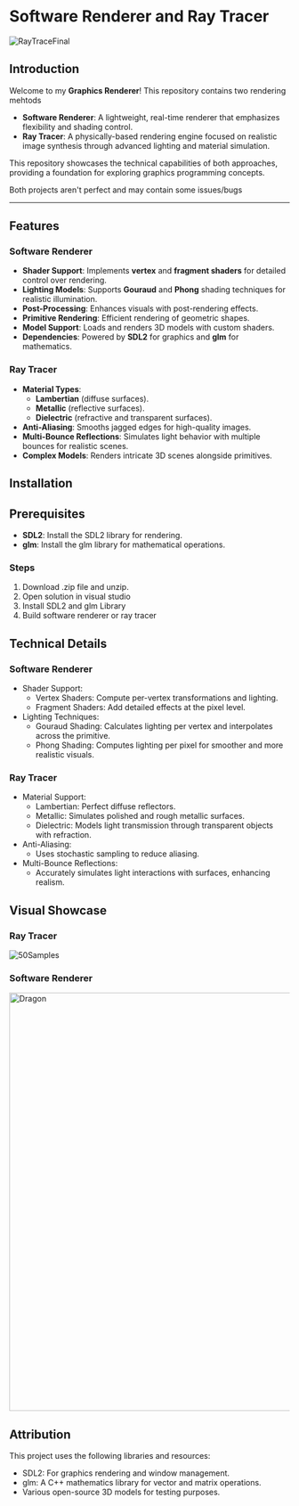# Software Renderer and Ray Tracer
![RayTraceFinal](https://github.com/user-attachments/assets/4de27215-3d1b-4910-a9fe-0c663405bd9c)

## Introduction

Welcome to my **Graphics Renderer**! 
This repository contains two rendering mehtods

- **Software Renderer**: A lightweight, real-time renderer that emphasizes flexibility and shading control.
- **Ray Tracer**: A physically-based rendering engine focused on realistic image synthesis through advanced lighting and material simulation.

This repository showcases the technical capabilities of both approaches, providing a foundation for exploring graphics programming concepts.

Both projects aren't perfect and may contain some issues/bugs

---

## Features

### Software Renderer
- **Shader Support**: Implements **vertex** and **fragment shaders** for detailed control over rendering.
- **Lighting Models**: Supports **Gouraud** and **Phong** shading techniques for realistic illumination.
- **Post-Processing**: Enhances visuals with post-rendering effects.
- **Primitive Rendering**: Efficient rendering of geometric shapes.
- **Model Support**: Loads and renders 3D models with custom shaders.
- **Dependencies**: Powered by **SDL2** for graphics and **glm** for mathematics.

### Ray Tracer
- **Material Types**:
  - **Lambertian** (diffuse surfaces).
  - **Metallic** (reflective surfaces).
  - **Dielectric** (refractive and transparent surfaces).
- **Anti-Aliasing**: Smooths jagged edges for high-quality images.
- **Multi-Bounce Reflections**: Simulates light behavior with multiple bounces for realistic scenes.
- **Complex Models**: Renders intricate 3D scenes alongside primitives.

 ## Installation

## Prerequisites
- **SDL2**: Install the SDL2 library for rendering.
- **glm**: Install the glm library for mathematical operations.

### Steps
1. Download .zip file and unzip.
2. Open solution in visual studio
3. Install SDL2 and glm Library
4. Build software renderer or ray tracer

## Technical Details

### Software Renderer
- Shader Support:
  - Vertex Shaders: Compute per-vertex transformations and lighting.
  - Fragment Shaders: Add detailed effects at the pixel level.
- Lighting Techniques:
  - Gouraud Shading: Calculates lighting per vertex and interpolates across the primitive.
  - Phong Shading: Computes lighting per pixel for smoother and more realistic visuals.
### Ray Tracer
- Material Support:
  - Lambertian: Perfect diffuse reflectors.
  - Metallic: Simulates polished and rough metallic surfaces.
  - Dielectric: Models light transmission through transparent objects with refraction.
- Anti-Aliasing:
  - Uses stochastic sampling to reduce aliasing.
- Multi-Bounce Reflections:
  - Accurately simulates light interactions with surfaces, enhancing realism.
 
## Visual Showcase

### Ray Tracer
![50Samples](https://github.com/user-attachments/assets/54f72b17-5b75-4da9-b070-90d565fdfa22)
### Software Renderer
<img width="751" alt="Dragon" src="https://github.com/user-attachments/assets/64fdb3bf-f513-4954-8b53-c8442c4e176d">

## Attribution
This project uses the following libraries and resources:

- SDL2: For graphics rendering and window management.
- glm: A C++ mathematics library for vector and matrix operations.
- Various open-source 3D models for testing purposes.

